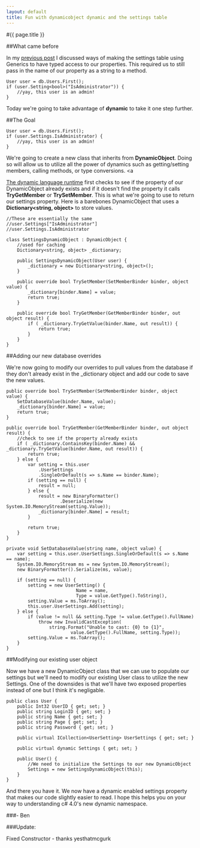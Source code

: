 ```yaml
---
layout: default
title: Fun with dynamicobject dynamic and the settings table
---
```

#{{ page.title }}

##What came before

In my <a href='http://buildstarted.com/2010/08/13/update-settings-table-with-extension-methods/'>previous post</a> I discussed ways of making the settings table using Generics to have typed access to our properties. This required us to still pass in the name of our property as a string to a method.

    User user = db.Users.First();
    if (user.Setting<bool>("IsAdministrator")) {
        //yay, this user is an admin!
    }


Today we're going to take advantage of <strong>dynamic</strong> to take it one step further.

##The Goal

    User user = db.Users.First();
    if (user.Settings.IsAdministrator) {
        //yay, this user is an admin!
    }


We're going to create a new class that inherits from <strong>DynamicObject</strong>. Doing so will allow us to utilize all the power of dynamics such as getting/setting members, calling methods, or type conversions. <a 

<a href='http://msdn.microsoft.com/en-us/library/dd233052(VS.100).aspx'>The dynamic language runtime</a> first checks to see if the property of our DynamicObject already exists and if it doesn't find the property it calls <strong>TryGetMember</strong> or <strong>TrySetMember</strong>. This is what we're going to use to return our settings property. Here is a barebones DynamicObject that uses a <strong>Dictionary&lt;string, object&gt;</strong> to store values.

    //These are essentially the same
    //user.Settings["IsAdministrator"]
    //user.Settings.IsAdministrator

    class SettingsDynamicObject : DynamicObject {
        //used for caching
        Dictionary<string, object> _dictionary;

        public SettingsDynamicObject(User user) {
            _dictionary = new Dictionary<string, object>();
        }

        public override bool TrySetMember(SetMemberBinder binder, object value) {
            _dictionary[binder.Name] = value;
            return true;
        }

        public override bool TryGetMember(GetMemberBinder binder, out object result) {
            if ( _dictionary.TryGetValue(binder.Name, out result)) {
                return true;
            }
        }
    }


##Adding our new database overrides

We're now going to modify our overrides to pull values from the database if they don't already exist in the _dictionary object and add our code to save the new values.

	public override bool TrySetMember(SetMemberBinder binder, object value) {
		SetDatabaseValue(binder.Name, value);
		_dictionary[binder.Name] = value;
		return true;
	}

	public override bool TryGetMember(GetMemberBinder binder, out object result) {
		//check to see if the property already exists
		if ( _dictionary.ContainsKey(binder.Name) && _dictionary.TryGetValue(binder.Name, out result)) {
			return true;
		} else {
			var setting = this.user
				.UserSettings
				.SingleOrDefault(s => s.Name == binder.Name);
			if (setting == null) {
				result = null;
			} else {    
				result = new BinaryFormatter()
						.Deserialize(new System.IO.MemoryStream(setting.Value));
				_dictionary[binder.Name] = result;
			}

			return true;
		}
	}

	private void SetDatabaseValue(string name, object value) {
		var setting = this.user.UserSettings.SingleOrDefault(s => s.Name == name);
		System.IO.MemoryStream ms = new System.IO.MemoryStream();
		new BinaryFormatter().Serialize(ms, value);

		if (setting == null) {
			setting = new UserSetting() { 
							  Name = name,
							  Type = value.GetType().ToString(),
			setting.Value = ms.ToArray();
			this.user.UserSettings.Add(setting);
		} else {
			if (value != null && setting.Type != value.GetType().FullName)
				throw new InvalidCastException(
					string.Format("Unable to cast: {0} to {1}",
							value.GetType().FullName, setting.Type));
			setting.Value = ms.ToArray();
		}
	}


##Modifying our existing user object

Now we have a new DynamicObject class that we can use to populate our settings but we'll need to modify our existing User class to utilize the new Settings. One of the downsides is that we'll have two exposed properties instead of one but I think it's negligable.

    public class User {
        public Int32 UserID { get; set; }
        public string LoginID { get; set; }
        public string Name { get; set; }
        public string Page { get; set; }
        public string Password { get; set; }
    
        public virtual ICollection<UserSetting> UserSettings { get; set; }

        public virtual dynamic Settings { get; set; }
    
        public User() {
            //We need to initialize the Settings to our new DynamicObject
            Settings = new SettingsDynamicObject(this);
        }
    }


And there you have it. We now have a dynamic enabled settings property that makes our code slightly easier to read. I hope this helps you on your way to understanding c# 4.0's new dynamic namespace.

###- Ben

###Update: 

Fixed Constructor - thanks yesthatmcgurk